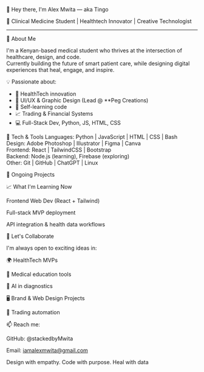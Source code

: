 👋 Hey there, I'm Alex Mwita — aka Tingo

🎯 Clinical Medicine Student | Healthtech Innovator | Creative Technologist

---

🚀 About Me

I'm a Kenyan-based medical student who thrives at the intersection of healthcare, design, and code.  
Currently building the future of smart patient care, while designing digital experiences that heal, engage, and inspire.

💡 Passionate about:
- 🤖 HealthTech innovation
- 🎨 UI/UX & Graphic Design (Lead @ **Peg Creations)
- 🧠 Self-learning code
- 📈 Trading & Financial Systems
- 💻 Full-Stack Dev, Python, JS, HTML, CSS


🧰 Tech & Tools
Languages: Python | JavaScript | HTML | CSS | Bash  
Design: Adobe Photoshop | Illustrator | Figma | Canva  
Frontend: React | TailwindCSS | Bootstrap  
Backend: Node.js (learning), Firebase (exploring)  
Other: Git | GitHub | ChatGPT | Linux



📌 Ongoing Projects

📈 What I'm Learning Now

Frontend Web Dev (React + Tailwind)

Full-stack MVP deployment

API integration & health data workflows


🤝 Let's Collaborate

I'm always open to exciting ideas in:

🌍 HealthTech MVPs

🧠 Medical education tools

🧪 AI in diagnostics

🖥️ Brand & Web Design Projects

💸 Trading automation


📫 Reach me:

GitHub: @stackedbyMwita

Email: iamalexmwita@gmail.com


Design with empathy. Code with purpose. Heal with data

